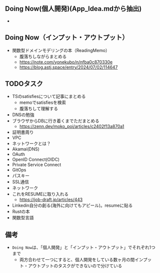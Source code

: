 ## Doing Now(個人開発)(App_Idea.mdから抽出)

- 

## Doing Now（インプット・アウトプット）

- 関数型ドメインモデリングの本（ReadingMemo）
    - 腹落ちしながらまとめる
    - https://note.com/yonekubo/n/nfba0c870330e
    - https://blog.astj.space/entry/2024/07/02/114647

## TODOタスク

- TSのsatisfiesについて記事にまとめる
    - memoでsatisfiesを検索
    - 腹落ちして理解する
- DNSの勉強
- ブラウザからDBに行き着くまでただまとめる
    - https://zenn.dev/moko_poi/articles/c2402f13a870a1
- 証明書周り
- VPC
- ネットワークとは？
- Akamai(DNS)
- OAuth
- OpenID Connect(OIDC)
- Private Service Connect
- GitOps
- パスキー
- SSL通信
- ネットワーク
- これをRESUMEに取り入れる
    - https://job-draft.jp/articles/443
- Linkedin自分の創る(海外に向けてもアピール)。resumeに貼る
- Rustの本
- 関数型言語

## 備考

- `Doing Now`は、「個人開発」と「インプット・アウトプット」でそれぞれ1つまで
    - 両方合わせて一つにすると、個人開発をしている数ヶ月の間インプット・アウトプットのタスクができないので分けている
